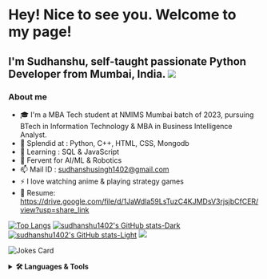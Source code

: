 # Hey! Nice to see you. Welcome to my page!
## I'm Sudhanshu, self-taught passionate Python Developer from Mumbai, India. [![](https://img.shields.io/badge/linkedin-%230077B5.svg?style=for-the-badge&logo=linkedin)](https://www.linkedin.com/in/sudhanshusingh1402/)

### About me
- 🎓 I'm a MBA Tech student at NMIMS Mumbai batch of 2023, pursuing BTech in Information Technology & MBA in Business Intelligence Analyst.
- 💪 Splendid at : Python, C++, HTML, CSS, Mongodb
- 👀 Learning : SQL & JavaScript
- 🌟 Fervent for AI/ML & Robotics
- 📫 Mail ID : sudhanshusingh1402@gmail.com
- ⚡ I love watching anime & playing strategy games
- 📝 Resume: https://drive.google.com/file/d/1JaWdla59LsTuzC4KJMDsV3rjsjbCfCER/view?usp=share_link


[![Top Langs](https://github-readme-stats.vercel.app/api/top-langs/?username=sudhanshu1402&layout=compact&show_icons=true&theme=dark)](https://github.com/sudhanshu1402/github-readme-stats) 
[![sudhanshu1402's GitHub stats-Dark](https://github-readme-stats.vercel.app/api?username=sudhanshu1402&show_icons=true&theme=dark)](https://github.com/sudhanshu1402/github-readme-stats#gh-dark-mode-only) [![sudhanshu1402's GitHub stats-Light](https://github-readme-stats.vercel.app/api?username=sudhanshu1402&show_icons=true&theme=dark)](https://github.com/sudhanshu1402/github-readme-stats#gh-light-mode-only) <img src="https://github-readme-streak-stats.herokuapp.com/?user=sudhanshu1402&show_icons=true&theme=dark"/>

![Jokes Card](https://readme-jokes.vercel.app/api)

<details>
    <summary><b>🛠️ Languages & Tools</b></summary><br/>
    <code><img width="10%" src="https://cdn.jsdelivr.net/gh/devicons/devicon/icons/codepen/codepen-plain.svg" /></code> <code><img width="10%" src="https://cdn.jsdelivr.net/gh/devicons/devicon/icons/figma/figma-plain.svg" /></code> <code><img width="10%" src="https://cdn.jsdelivr.net/gh/devicons/devicon/icons/git/git-original-wordmark.svg" /> </code> <code><img width="10%" src="https://cdn.jsdelivr.net/gh/devicons/devicon/icons/github/github-original-wordmark.svg" /></code> <code> <img width="10%" src="https://cdn.jsdelivr.net/gh/devicons/devicon/icons/html5/html5-original-wordmark.svg" /> </code> <code><img width="10%" src="https://cdn.jsdelivr.net/gh/devicons/devicon/icons/intellij/intellij-original-wordmark.svg" /> </code> <code><img width="10%" src="https://cdn.jsdelivr.net/gh/devicons/devicon/icons/jupyter/jupyter-original-wordmark.svg" /></code> <code> <img width="10%" src="https://cdn.jsdelivr.net/gh/devicons/devicon/icons/kaggle/kaggle-original-wordmark.svg" /> </code> <code><img width="10%" src="https://cdn.jsdelivr.net/gh/devicons/devicon/icons/linux/linux-original.svg" /> </code> <code><img width="10%" src="https://cdn.jsdelivr.net/gh/devicons/devicon/icons/matlab/matlab-original.svg" /> </code> <code><img width="10%" src="https://cdn.jsdelivr.net/gh/devicons/devicon/icons/mongodb/mongodb-original-wordmark.svg" /> </code> <code><img width="10%" src="https://cdn.jsdelivr.net/gh/devicons/devicon/icons/javascript/javascript-original.svg" /></code> <code> <img width="10%" src="https://cdn.jsdelivr.net/gh/devicons/devicon/icons/mysql/mysql-original-wordmark.svg" /> </code> <code><img width="10%" src="https://cdn.jsdelivr.net/gh/devicons/devicon/icons/nodejs/nodejs-original-wordmark.svg" /> </code> <code><img width="10%" src="https://cdn.jsdelivr.net/gh/devicons/devicon/icons/numpy/numpy-original-wordmark.svg" /></code> <code> <img width="10%" src="https://cdn.jsdelivr.net/gh/devicons/devicon/icons/photoshop/photoshop-plain.svg" /> </code> <code><img width="10%" src="https://cdn.jsdelivr.net/gh/devicons/devicon/icons/premierepro/premierepro-original.svg" /> </code> <code><img width="10%" src="https://cdn.jsdelivr.net/gh/devicons/devicon/icons/pycharm/pycharm-original-wordmark.svg" /> </code> <code><img width="10%" src="https://cdn.jsdelivr.net/gh/devicons/devicon/icons/python/python-original-wordmark.svg" /></code> <code> <img width="10%" src="https://cdn.jsdelivr.net/gh/devicons/devicon/icons/r/r-original.svg" /> </code> <code><img width="10%" src="https://cdn.jsdelivr.net/gh/devicons/devicon/icons/rstudio/rstudio-original.svg" /> </code> <code><img width="10%" src="https://cdn.jsdelivr.net/gh/devicons/devicon/icons/selenium/selenium-original.svg" /> </code> <code><img width="10%" src="https://cdn.jsdelivr.net/gh/devicons/devicon/icons/slack/slack-original-wordmark.svg" /> </code> <code><img width="10%" src="https://cdn.jsdelivr.net/gh/devicons/devicon/icons/spss/spss-original.svg" /> </code> <code><img width="10%" src="https://cdn.jsdelivr.net/gh/devicons/devicon/icons/tensorflow/tensorflow-line-wordmark.svg" /></code> <code> <img width="10%" src="https://cdn.jsdelivr.net/gh/devicons/devicon/icons/ubuntu/ubuntu-plain-wordmark.svg" /></code> <code> <img width="10%" src="https://cdn.jsdelivr.net/gh/devicons/devicon/icons/visualstudio/visualstudio-plain-wordmark.svg" /></code> <code> <img width="10%" src="https://cdn.jsdelivr.net/gh/devicons/devicon/icons/vscode/vscode-plain-wordmark.svg" /></code> <code> <img width="10%" src="https://cdn.jsdelivr.net/gh/devicons/devicon/icons/opencv/opencv-plain-wordmark.svg" /></code
    </details>
